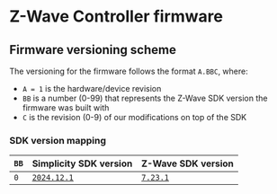 # Z-Wave Controller firmware

## Firmware versioning scheme

The versioning for the firmware follows the format `A.BBC`, where:

- `A = 1` is the hardware/device revision
- `BB` is a number (0-99) that represents the Z-Wave SDK version the firmware was built with
- `C` is the revision (0-9) of our modifications on top of the SDK

### SDK version mapping

| `BB` | Simplicity SDK version         | Z-Wave SDK version     |
| ---- | ------------------------------ | ---------------------- |
| `0`  | [`2024.12.1`][sisdk-2024.12.1] | [`7.23.1`][zdk-7.23.1] |

<!-- SDK links -->
[sisdk-2024.12.1]: https://github.com/SiliconLabs/simplicity_sdk/releases/tag/v2024.12.1-0
[zdk-7.23.1]: https://www.silabs.com/documents/public/release-notes/SRN14930-7.23.1.0.pdf
